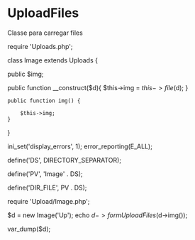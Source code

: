 # UploadFiles
Classe para carregar files 

require 'Uploads.php';

class Image extends Uploads {

public $img;

public function __construct($d){
		$this->img = $this->file($d);
}

	public function img() {

		$this->img;
	}
}

ini_set('display_errors', 1);
error_reporting(E_ALL);

define('DS', DIRECTORY_SEPARATOR);

define('PV', 'Image' . DS);

define('DIR_FILE', PV  . DS);




require 'Upload/Image.php';

$d = new Image('Up');
echo $d->formUploadFiles($d->img());

var_dump($d);




